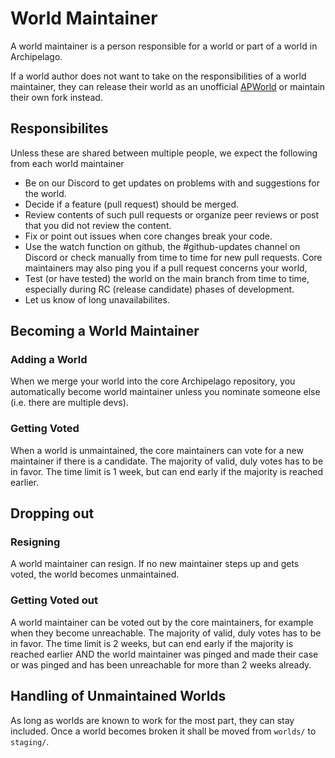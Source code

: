 # World Maintainer

A world maintainer is a person responsible for a world or part of a world in Archipelago.

If a world author does not want to take on the responsibilities of a world maintainer, they can release their world as
an unofficial [APWorld](/docs/apworld%20specification.md) or maintain their own fork instead.


## Responsibilites

Unless these are shared between multiple people, we expect the following from each world maintainer

* Be on our Discord to get updates on problems with and suggestions for the world.
* Decide if a feature (pull request) should be merged.
* Review contents of such pull requests or organize peer reviews or post that you did not review the content.
* Fix or point out issues when core changes break your code.
* Use the watch function on github, the #github-updates channel on Discord or check manually from time to time for new
  pull requests. Core maintainers may also ping you if a pull request concerns your world,
* Test (or have tested) the world on the main branch from time to time, especially during RC (release candidate) phases
  of development.
* Let us know of long unavailabilites.


## Becoming a World Maintainer

### Adding a World

When we merge your world into the core Archipelago repository, you automatically become world maintainer unless you
nominate someone else (i.e. there are multiple devs).

### Getting Voted

When a world is unmaintained, the core maintainers can vote for a new maintainer if there is a candidate. The majority
of valid, duly votes has to be in favor. The time limit is 1 week, but can end early if the majority is reached earlier.


## Dropping out

### Resigning

A world maintainer can resign. If no new maintainer steps up and gets voted, the world becomes unmaintained.

### Getting Voted out

A world maintainer can be voted out by the core maintainers, for example when they become unreachable. The majority of
valid, duly votes has to be in favor. The time limit is 2 weeks, but can end early if the majority is reached earlier
AND the world maintainer was pinged and made their case or was pinged and has been unreachable for more than 2 weeks
already.


## Handling of Unmaintained Worlds

As long as worlds are known to work for the most part, they can stay included. Once a world becomes broken it shall be
moved from `worlds/` to `staging/`.
